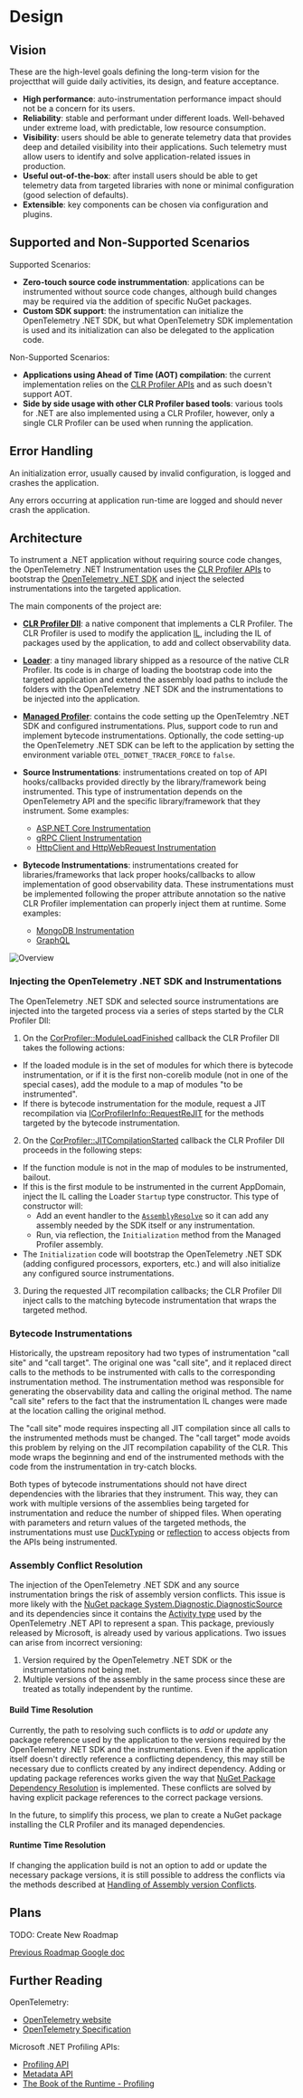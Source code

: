 # Design

## Vision

These are the high-level goals defining the long-term vision for the projectthat will guide daily activities, its design, and feature acceptance.

- **High performance**: auto-instrumentation performance impact should not be a concern for its users.
- **Reliability**: stable and performant under different loads. Well-behaved under extreme load, with predictable, low resource consumption.
- **Visibility**: users should be able to generate telemetry data that provides deep and detailed visibility into their applications. Such telemetry must allow users to identify and solve application-related issues in production.
- **Useful out-of-the-box**: after install users should be able to get telemetry data from targeted libraries with none or minimal configuration (good selection of defaults).
- **Extensible**: key components can be chosen via configuration and plugins.

## Supported and Non-Supported Scenarios

Supported Scenarios:

- **Zero-touch source code instrummentation**: applications can be instrumented without source code changes,
although build changes may be required via the addition of specific NuGet packages.
- **Custom SDK support**: the instrumentation can initialize the OpenTelemetry .NET SDK, but
what OpenTelemetry SDK implementation is used and its initialization can also be delegated
to the application code.

Non-Supported Scenarios:

- **Applications using Ahead of Time (AOT) compilation**: the current implementation relies on the
[CLR Profiler APIs](https://docs.microsoft.com/en-us/dotnet/framework/unmanaged-api/profiling/)
and as such doesn't support AOT.
- **Side by side usage with other CLR Profiler based tools**: various tools for .NET
are also implemented using a CLR Profiler, however, only a single CLR Profiler can be used when running
the application.

## Error Handling

An initialization error, usually caused by invalid configuration, is logged and crashes the application.

Any errors occurring at application run-time are logged and should never crash the application.

## Architecture

To instrument a .NET application without requiring source code changes, the OpenTelemetry .NET Instrumentation uses the
[CLR Profiler APIs](https://docs.microsoft.com/en-us/dotnet/framework/unmanaged-api/profiling/)
to bootstrap the [OpenTelemetry .NET SDK](https://github.com/open-telemetry/opentelemetry-dotnet#readme)
and inject the selected instrumentations into the targeted application.

The main components of the project are:

- [**CLR Profiler Dll**](../src/OpenTelemetry.AutoInstrumentation.ClrProfiler.Native):
a native component that implements a CLR Profiler. The CLR Profiler is used to
modify the application [IL](https://en.wikipedia.org/wiki/Common_Intermediate_Language),
including the IL of packages used by the application, to add and collect observability data.

- [**Loader**](../src/OpenTelemetry.AutoInstrumentation.ClrProfiler.Loader):
a tiny managed library shipped as a resource of the native CLR Profiler.
Its code is in charge of loading the bootstrap code into the targeted application and extend the assembly
load paths to include the folders with the OpenTelemetry .NET SDK and the instrumentations to be
injected into the application.

- [**Managed Profiler**](../src/OpenTelemetry.AutoInstrumentation.ClrProfiler.Managed):
contains the code setting up the OpenTelemtry .NET SDK and configured instrumentations.
Plus, support code to run and implement bytecode instrumentations. Optionally, the code
setting-up the OpenTelemetry .NET SDK can be left to the application by setting the
environment variable `OTEL_DOTNET_TRACER_FORCE` to `false`.

- **Source Instrumentations**: instrumentations created on top of API hooks/callbacks provided
directly by the library/framework being instrumented. This type of instrumentation depends on the
OpenTelemetry API and the specific library/framework that they instrument. Some examples:

  * [ASP.NET Core Instrumentation](https://github.com/open-telemetry/opentelemetry-dotnet/tree/main/src/OpenTelemetry.Instrumentation.AspNetCore)
  * [gRPC Client Instrumentation](https://github.com/open-telemetry/opentelemetry-dotnet/tree/main/src/OpenTelemetry.Instrumentation.GrpcNetClient)
  * [HttpClient and HttpWebRequest Instrumentation](https://github.com/open-telemetry/opentelemetry-dotnet/tree/main/src/OpenTelemetry.Instrumentation.Http)

- **Bytecode Instrumentations**: instrumentations created for libraries/frameworks that lack proper
hooks/callbacks to allow implementation of good observability data. These instrumentations must be
implemented following the proper attribute annotation so the native CLR Profiler implementation
can properly inject them at runtime. Some examples:

  * [MongoDB Instrumentation](../src/OpenTelemetry.AutoInstrumentation.ClrProfiler.Managed/Instrumentations/MongoDB)
  * [GraphQL](../src/OpenTelemetry.AutoInstrumentation.ClrProfiler.Managed/Instrumentations/GraphQL)

![Overview](./images/architecture-overview.png)

### Injecting the OpenTelemetry .NET SDK and Instrumentations

The OpenTelemetry .NET SDK and selected source instrumentations are injected into the targeted process
via a series of steps started by the CLR Profiler Dll:

1. On the [CorProfiler::ModuleLoadFinished](https://docs.microsoft.com/en-us/dotnet/framework/unmanaged-api/profiling/icorprofilercallback-moduleloadfinished-method)
callback the CLR Profiler Dll takes the following actions:

  - If the loaded module is in the set of modules for which there is bytecode instrumentation,
  or if it is the first non-corelib module (not in one of the special cases), add the module to a
  map of modules "to be instrumented".
  - If there is bytecode instrumentation for the module, request a JIT recompilation via
  [ICorProfilerInfo::RequestReJIT](https://docs.microsoft.com/en-us/dotnet/framework/unmanaged-api/profiling/icorprofilerinfo4-requestrejit-method)
  for the methods targeted by the bytecode instrumentation.

2. On the [CorProfiler::JITCompilationStarted](https://docs.microsoft.com/en-us/dotnet/framework/unmanaged-api/profiling/icorprofilercallback-jitcompilationstarted-method)
callback the CLR Profiler Dll proceeds in the following steps:

  - If the function module is not in the map of modules to be instrumented, bailout.
  - If this is the first module to be instrumented in the current AppDomain, inject the IL calling the
  Loader `Startup` type constructor. This type of constructor will:
    * Add an event handler to the
    [`AssemblyResolve`](https://docs.microsoft.com/en-us/dotnet/api/system.appdomain.assemblyresolve?view=net-5.0)
    so it can add any assembly needed by the SDK itself or any instrumentation.
    * Run, via reflection, the `Initialization` method from the Managed Profiler assembly.
  - The `Initialization` code will bootstrap the OpenTelemetry .NET SDK (adding configured processors, exporters, etc.)
  and will also initialize any configured source instrumentations.

3. During the requested JIT recompilation callbacks; the CLR Profiler Dll inject calls
to the matching bytecode instrumentation that wraps the targeted method.

### Bytecode Instrumentations

Historically, the upstream repository had two types of instrumentation "call site" and "call target".
The original one was "call site", and it replaced direct calls to the methods to
be instrumented with calls to the corresponding instrumentation method. The instrumentation method
was responsible for generating the observability data and calling the original method. The name
"call site" refers to the fact that the instrumentation IL changes were made at the location
calling the original method.

The "call site" mode requires inspecting all JIT compilation
since all calls to the instrumented methods must be changed. 
The "call target" mode avoids this problem by relying on the
JIT recompilation capability of the CLR. This mode wraps
the beginning and end of the instrumented methods with the code from the instrumentation in try-catch blocks.

Both types of bytecode instrumentations should not have direct dependencies with the libraries that they instrument.
This way, they can work with multiple versions of the assemblies being targeted for instrumentation
and reduce the number of shipped files. 
When operating with parameters and return values of the targeted methods, the instrumentations must use
[DuckTyping](../src/OpenTelemetry.AutoInstrumentation.ClrProfiler.Managed/DuckTyping/README.md) or
[reflection](https://docs.microsoft.com/en-us/dotnet/framework/reflection-and-codedom/reflection)
to access objects from the APIs being instrumented.

### Assembly Conflict Resolution

The injection of the OpenTelemetry .NET SDK and any source instrumentation brings
the risk of assembly version conflicts.
This issue is more likely with the [NuGet package System.Diagnostic.DiagnosticSource](https://www.nuget.org/packages/System.Diagnostics.DiagnosticSource/)
and its dependencies since it contains the [Activity type](https://docs.microsoft.com/en-us/dotnet/api/system.diagnostics.activity?view=net-5.0)
used by the OpenTelemetry .NET API to represent a span.
This package, previously released by Microsoft, is already used by various applications.
Two issues can arise from incorrect versioning:

1. Version required by the OpenTelemetry .NET SDK or the instrumentations not being met.
2. Multiple versions of the assembly in the same process since these are treated as totally independent by the runtime.

#### Build Time Resolution

Currently, the path to resolving such conflicts is to *add* or *update* any package reference used by
the application to the versions required by the OpenTelemetry .NET SDK and the instrumentations.
Even if the application itself doesn't directly reference a conflicting dependency, this may still be necessary due to conflicts created by any indirect dependency.
Adding or updating package references works given the way that [NuGet Package Dependency Resolution](https://docs.microsoft.com/en-us/nuget/concepts/dependency-resolution)
is implemented. These conflicts are solved by having explicit package references to the correct package versions.

In the future, to simplify this process, we plan to create a NuGet package installing the CLR Profiler and its managed dependencies.

#### Runtime Time Resolution

If changing the application build is not an option to add or update the necessary package versions, it is
still possible to address the conflicts via the methods described at
[Handling of Assembly version Conflicts](https://github.com/open-telemetry/opentelemetry-dotnet-instrumentation/blob/poc-otel-sdk/docs/USAGE.md#handling-of-assembly-version-conflicts).

## Plans

TODO: Create New Roadmap

[Previous Roadmap Google doc](https://docs.google.com/document/d/10BiAfYDURrk8PQxjT65bEc0ydVngWLoWk8IGo4xDKko/edit?usp=sharing)

## Further Reading

OpenTelemetry:
- [OpenTelemetry website](https://opentelemetry.io/)
- [OpenTelemetry Specification](https://github.com/open-telemetry/opentelemetry-specification)

Microsoft .NET Profiling APIs:
- [Profiling API](https://docs.microsoft.com/en-us/dotnet/framework/unmanaged-api/profiling/)
- [Metadata API](https://docs.microsoft.com/en-us/dotnet/framework/unmanaged-api/metadata/)
- [The Book of the Runtime - Profiling](https://github.com/dotnet/coreclr/blob/master/Documentation/botr/profiling.md)

